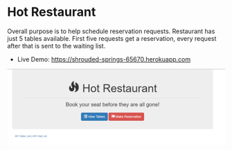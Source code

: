# Hot Restaurant

Overall purpose is to help schedule reservation requests. Restaurant has just 5 tables available. First five requests get a reservation, every request after that is sent to the waiting list.

* Live Demo: https://shrouded-springs-65670.herokuapp.com

![Hot Restaurant Image](Images/HotRestaurant.png)

